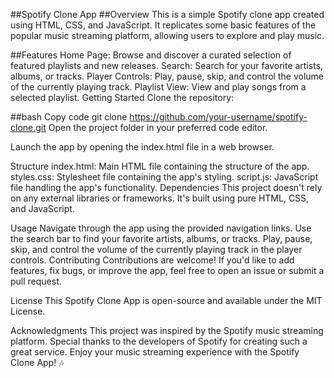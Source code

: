 ##Spotify Clone App
##Overview
This is a simple Spotify clone app created using HTML, CSS, and JavaScript. It replicates some basic features of the popular music streaming platform, allowing users to explore and play music.

##Features
Home Page: Browse and discover a curated selection of featured playlists and new releases.
Search: Search for your favorite artists, albums, or tracks.
Player Controls: Play, pause, skip, and control the volume of the currently playing track.
Playlist View: View and play songs from a selected playlist.
Getting Started
Clone the repository:

##bash
Copy code
git clone https://github.com/your-username/spotify-clone.git
Open the project folder in your preferred code editor.

Launch the app by opening the index.html file in a web browser.

Structure
index.html: Main HTML file containing the structure of the app.
styles.css: Stylesheet file containing the app's styling.
script.js: JavaScript file handling the app's functionality.
Dependencies
This project doesn't rely on any external libraries or frameworks. It's built using pure HTML, CSS, and JavaScript.

Usage
Navigate through the app using the provided navigation links.
Use the search bar to find your favorite artists, albums, or tracks.
Play, pause, skip, and control the volume of the currently playing track in the player controls.
Contributing
Contributions are welcome! If you'd like to add features, fix bugs, or improve the app, feel free to open an issue or submit a pull request.

License
This Spotify Clone App is open-source and available under the MIT License.

Acknowledgments
This project was inspired by the Spotify music streaming platform.
Special thanks to the developers of Spotify for creating such a great service.
Enjoy your music streaming experience with the Spotify Clone App! 🎶
